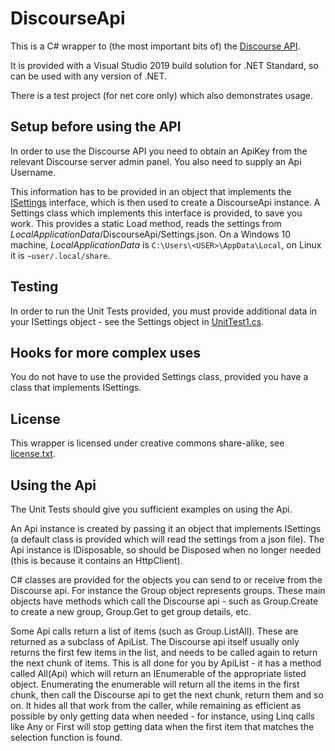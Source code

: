 # DiscourseApi

This is a C# wrapper to (the most important bits of) the [Discourse API](https://docs.discourse.org/).

It is provided with a Visual Studio 2019 build solution for .NET Standard, so can be used with any version of .NET.

There is a test project (for net core only) which also demonstrates usage.

## Setup before using the API

In order to use the Discourse API you need to obtain an ApiKey from the relevant Discourse server admin panel. You also need to supply an Api Username.

This information has to be provided in an object that implements the [ISettings](../master/DiscourseApi/Settings.cs) interface, which is then used to create a DiscourseApi instance. A Settings class which implements this interface is provided, to save you work. This provides a static Load method, reads the settings from *LocalApplicationData*/DiscourseApi/Settings.json. On a Windows 10 machine, *LocalApplicationData* is `C:\Users\<USER>\AppData\Local`, on Linux it is `~user/.local/share`.

## Testing

In order to run the Unit Tests provided, you must provide additional data in your ISettings object - see the Settings object in [UnitTest1.cs](../master/Tests/UnitTest1.cs).

## Hooks for more complex uses

You do not have to use the provided Settings class, provided you have a class that implements ISettings.

## License

This wrapper is licensed under creative commons share-alike, see [license.txt](../master/license.txt).

## Using the Api

The Unit Tests should give you sufficient examples on using the Api.

An Api instance is created by passing it an object that implements ISettings (a default class is provided which will read the settings from a json file). The Api instance is IDisposable, so should be Disposed when no longer needed (this is because it contains an HttpClient).

C# classes are provided for the objects you can send to or receive from the Discourse api. For instance the Group object represents groups. These main objects have methods which call the Discourse api - such as Group.Create to create a new group, Group.Get to get group details, etc.

Some Api calls return a list of items (such as Group.ListAll). These are returned as a subclass of ApiList<Group>. The Discourse api itself usually only returns the first few items in the list, and needs to be called again to return the next chunk of items. This is all done for you by ApiList - it has a method called All(Api) which will return an IEnumerable of the appropriate listed object. Enumerating the enumerable will return all the items in the first chunk, then call the Discourse api to get the next chunk, return them and so on. It hides all that work from the caller, while remaining as efficient as possible by only getting data when needed - for instance, using Linq calls like Any or First will stop getting data when the first item that matches the selection function is found.


